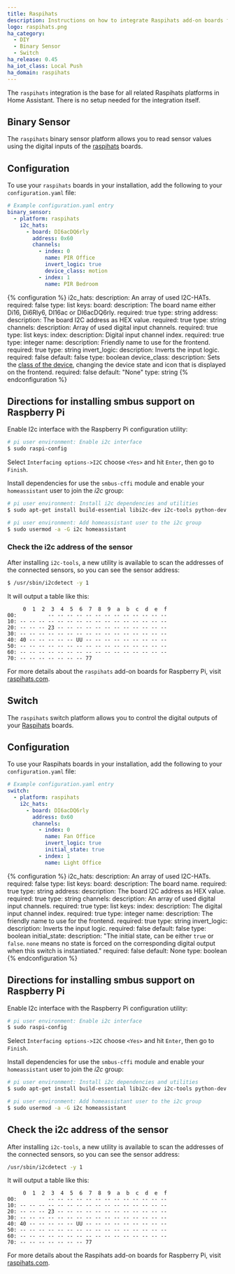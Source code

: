 ```yaml
---
title: Raspihats
description: Instructions on how to integrate Raspihats add-on boards for Raspberry Pi into Home Assistant.
logo: raspihats.png
ha_category:
  - DIY
  - Binary Sensor
  - Switch
ha_release: 0.45
ha_iot_class: Local Push
ha_domain: raspihats
---
```


The `raspihats` integration is the base for all related Raspihats platforms in Home Assistant. There is no setup needed for the integration itself.

## Binary Sensor

The `raspihats` binary sensor platform allows you to read sensor values ​​using the digital inputs of the [raspihats](https://www.raspihats.com/) boards.

## Configuration

To use your `raspihats` boards in your installation, add the following to your `configuration.yaml` file:

```yaml
# Example configuration.yaml entry
binary_sensor:
  - platform: raspihats
    i2c_hats:
      - board: DI6acDQ6rly
        address: 0x60
        channels:
          - index: 0
            name: PIR Office
            invert_logic: true
            device_class: motion
          - index: 1
            name: PIR Bedroom
```

{% configuration %}
i2c_hats:
  description: An array of used I2C-HATs.
  required: false
  type: list
  keys:
    board:
      description: The board name either Di16, Di6Rly6, DI16ac or DI6acDQ6rly.
      required: true
      type: string
    address:
      description: The board I2C address as HEX value.
      required: true
      type: string
    channels:
      description: Array of used digital input channels.
      required: true
      type: list
      keys:
        index:
          description: Digital input channel index.
          required: true
          type: integer
        name:
          description: Friendly name to use for the frontend.
          required: true
          type: string
        invert_logic:
          description: Inverts the input logic.
          required: false
          default: false
          type: boolean
        device_class:
          description: Sets the [class of the device](/integrations/binary_sensor/), changing the device state and icon that is displayed on the frontend.
          required: false
          default: "None"
          type: string
{% endconfiguration %}

## Directions for installing smbus support on Raspberry Pi

Enable I2c interface with the Raspberry Pi configuration utility:

```bash
# pi user environment: Enable i2c interface
$ sudo raspi-config
```

Select `Interfacing options->I2C` choose `<Yes>` and hit `Enter`, then go to `Finish`.

Install dependencies for use the `smbus-cffi` module and enable your `homeassistant` user to join the _i2c_ group:

```bash
# pi user environment: Install i2c dependencies and utilities
$ sudo apt-get install build-essential libi2c-dev i2c-tools python-dev libffi-dev

# pi user environment: Add homeassistant user to the i2c group
$ sudo usermod -a -G i2c homeassistant
```

### Check the i2c address of the sensor

After installing `i2c-tools`, a new utility is available to scan the addresses of the connected sensors, so you can see the sensor address:

```bash
$ /usr/sbin/i2cdetect -y 1
```

It will output a table like this:

```text
     0  1  2  3  4  5  6  7  8  9  a  b  c  d  e  f
00:          -- -- -- -- -- -- -- -- -- -- -- -- --
10: -- -- -- -- -- -- -- -- -- -- -- -- -- -- -- --
20: -- -- -- 23 -- -- -- -- -- -- -- -- -- -- -- --
30: -- -- -- -- -- -- -- -- -- -- -- -- -- -- -- --
40: 40 -- -- -- -- -- UU -- -- -- -- -- -- -- -- --
50: -- -- -- -- -- -- -- -- -- -- -- -- -- -- -- --
60: -- -- -- -- -- -- -- -- -- -- -- -- -- -- -- --
70: -- -- -- -- -- -- -- 77
```

For more details about the `raspihats` add-on boards for Raspberry Pi, visit [raspihats.com](https://www.raspihats.com/).

## Switch

The `raspihats` switch platform allows you to control the digital outputs of your [Raspihats](https://www.raspihats.com/) boards.

## Configuration

To use your Raspihats boards in your installation, add the following to your `configuration.yaml` file:

```yaml
# Example configuration.yaml entry
switch:
  - platform: raspihats
    i2c_hats:
      - board: DI6acDQ6rly
        address: 0x60
        channels:
          - index: 0
            name: Fan Office
            invert_logic: true
            initial_state: true
          - index: 1
            name: Light Office
```

{% configuration %}
i2c_hats:
  description: An array of used I2C-HATs.
  required: false
  type: list
  keys:
    board:
      description: The board name.
      required: true
      type: string
    address:
      description: The board I2C address as HEX value.
      required: true
      type: string
    channels:
      description: An array of used digital input channels.
      required: true
      type: list
      keys:
        index:
          description: The digital input channel index.
          required: true
          type: integer
        name:
          description: The friendly name to use for the frontend.
          required: true
          type: string
        invert_logic:
          description: Inverts the input logic.
          required: false
          default: false
          type: boolean
        initial_state:
          description: "The initial state, can be either `true` or `false`. `none` means no state is forced on the corresponding digital output when this switch is instantiated."
          required: false
          default: None
          type: boolean
{% endconfiguration %}

## Directions for installing smbus support on Raspberry Pi

Enable I2c interface with the Raspberry Pi configuration utility:

```bash
# pi user environment: Enable i2c interface
$ sudo raspi-config
```

Select `Interfacing options->I2C` choose `<Yes>` and hit `Enter`, then go to `Finish`.

Install dependencies for use the `smbus-cffi` module and enable your `homeassistant` user to join the _i2c_ group:

```bash
# pi user environment: Install i2c dependencies and utilities
$ sudo apt-get install build-essential libi2c-dev i2c-tools python-dev libffi-dev

# pi user environment: Add homeassistant user to the i2c group
$ sudo usermod -a -G i2c homeassistant
```

## Check the i2c address of the sensor

After installing `i2c-tools`, a new utility is available to scan the addresses of the connected sensors, so you can see the sensor address:

```bash
/usr/sbin/i2cdetect -y 1
```

It will output a table like this:

```text
     0  1  2  3  4  5  6  7  8  9  a  b  c  d  e  f
00:          -- -- -- -- -- -- -- -- -- -- -- -- --
10: -- -- -- -- -- -- -- -- -- -- -- -- -- -- -- --
20: -- -- -- 23 -- -- -- -- -- -- -- -- -- -- -- --
30: -- -- -- -- -- -- -- -- -- -- -- -- -- -- -- --
40: 40 -- -- -- -- -- UU -- -- -- -- -- -- -- -- --
50: -- -- -- -- -- -- -- -- -- -- -- -- -- -- -- --
60: -- -- -- -- -- -- -- -- -- -- -- -- -- -- -- --
70: -- -- -- -- -- -- -- 77
```

For more details about the Raspihats add-on boards for Raspberry Pi, visit [raspihats.com](https://www.raspihats.com/).
